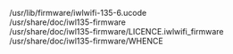/usr/lib/firmware/iwlwifi-135-6.ucode  
/usr/share/doc/iwl135-firmware  
/usr/share/doc/iwl135-firmware/LICENCE.iwlwifi\_firmware  
/usr/share/doc/iwl135-firmware/WHENCE  

